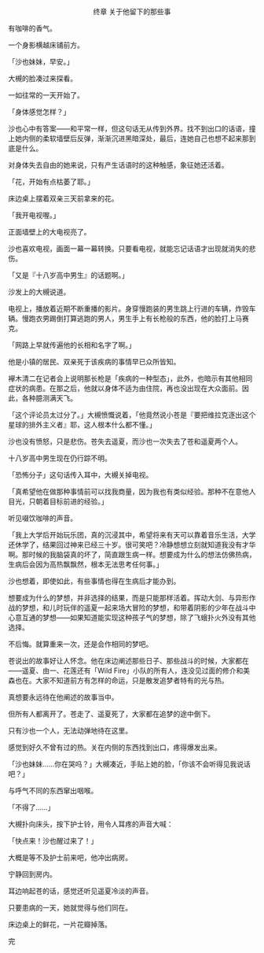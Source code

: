 <p align="center">终章 关于他留下的那些事</p>

有咖啡的香气。

一个身影横越床铺前方。

「沙也妹妹，早安。」

大槻的脸凑过来探看。

一如往常的一天开始了。

「身体感觉怎样？」

沙也心中有答案——和平常一样，但这句话无从传到外界。找不到出口的话语，撞上她内侧的柔软墙壁后反弹，渐渐沉进黑暗深处，最后，连她自己也想不起来那到底是什么。

对身体失去自由的她来说，只有产生话语时的这种触感，象征她还活着。

「花，开始有点枯萎了耶。」

床边桌上摆着双亲三天前拿来的花。

「我开电视喔。」

正面墙壁上的大电视亮了。

沙也喜欢电视，画面一幕一幕转换。只要看电视，就能忘记话语才出现就消失的悲伤。

「又是『十八岁高中男生』的话题啊。」

沙发上的大槻说道。

电视上，播放着近期不断重播的影片。身穿慢跑装的男生跳上行进的车辆，炸毁车辆。慢跑衣男踢倒打算逃跑的男人，男生手上有长枪般的东西，他的脸打上马赛克。

「网路上早就传遍他的长相和名字了啊。」

他是小镇的居民、双亲死于该疾病的事情早已众所皆知。

襷木清二在记者会上说明那长枪是「疾病的一种型态」，此外，也暗示有其他相同症状的病患。在那之后，他就以身体不适为由住院，再也没出现在大众面前。因此，各种臆测满天飞。

「这个评论员太过分了。」大槻愤慨说着，「他竟然说小苍是『要把维拉克逐出这个星球的排外主义者』耶，这人根本什么都不懂。」

沙也没有愤怒，只是悲伤。苍失去遥夏，而沙也一次失去了苍和遥夏两个人。

十八岁高中男生现在仍行踪不明。

「恐怖分子」这句话传入耳中，大槻关掉电视。

「真希望他在做那种事情前可以找我商量，因为我也有类似经验。那种不在意他人目光，只朝着目标前进的经验。」

听见啜饮咖啡的声音。

「我上大学后开始玩乐团，真的沉浸其中，希望将来有天可以靠着音乐生活，大学还休学了，结果回过神来已经三十岁。很可笑吧？冷静想想立刻就知道我没有才华啊。那时候的我脑袋真的坏了，简直跟生病一样。想要成为什么的想法仿佛热病，生病后会因为高热飘飘然，根本无法思考任何事。」

沙也想着，即使如此，有些事情也得在生病后才能办到。

想要成为什么的梦想，并非选择的结果，而是只能那样活着。挥动大剑、与异形作战的梦想，和儿时玩伴的遥夏一起来场大冒险的梦想，和带着阴影的少年在战斗中心意互通的梦想——如果知道能实现这种孩子气的梦想，除了飞蛾扑火外没有其他选择。

不后悔。就算重来一次，还是会作相同的梦吧。

苍说出的故事好让人怀念。他在床边阐述那些日子、那些战斗的时候，大家都在——遥夏、由一、花莲还有「Wild Fire」小队的所有人，连没见过面的修介和美森也在。大家不知道前方有怎样的命运，只是散发追梦者特有的光与热。

真想要永远待在他阐述的故事当中。

但所有人都离开了。苍走了、遥夏死了，大家都在追梦的途中倒下。

只有沙也一个人，无法动弹地待在这里。

感觉到好久不曾有过的热。关在内侧的东西找到出口，疼得爆发出来。

「沙也妹妹……你在哭吗？」大槻凑近，手贴上她的脸，「你该不会听得见我说话吧？」

与呼气不同的东西窜出咽喉。

「不得了……」

大槻扑向床头，按下护士铃，用令人耳疼的声音大喊：

「快点来！沙也醒过来了！」

大概是等不及护士前来吧，他冲出病房。

宁静回到房内。

耳边响起苍的话，感觉还听见遥夏冷淡的声音。

只要患病的一天，她就觉得与他们同在。

床边桌上的鲜花，一片花瓣掉落。

完

